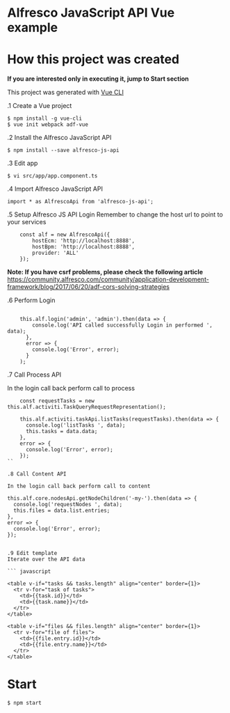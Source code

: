 # Alfresco JavaScript API Vue example

# How this project was created

**If you are interested only in executing it, jump to Start section**

This project was generated with [Vue CLI](https://github.com/vuejs/vue-cli)

.1 Create a Vue project

```
$ npm install -g vue-cli
$ vue init webpack adf-vue

```

.2 Install the Alfresco JavaScript API
```
$ npm install --save alfresco-js-api
```

.3 Edit app

```
$ vi src/app/app.component.ts
```

.4 Import Alfresco JavaScript API
```
import * as AlfrescoApi from 'alfresco-js-api';
```

.5 Setup Alfresco JS API Login
Remember to change the host url to point to your services

```
    const alf = new AlfrescoApi({
        hostEcm: 'http://localhost:8888',
        hostBpm: 'http://localhost:8888',
        provider: 'ALL'
    });
```

**Note: If you have csrf problems, please check the following article**
https://community.alfresco.com/community/application-development-framework/blog/2017/06/20/adf-cors-solving-strategies


.6 Perform Login
```

    this.alf.login('admin', 'admin').then(data => {
        console.log('API called successfully Login in performed ', data);
      },
      error => {
        console.log('Error', error);
      }
    );

```

.7 Call Process API

In the login call back perform call to process

```
    const requestTasks = new this.alf.activiti.TaskQueryRequestRepresentation();

    this.alf.activiti.taskApi.listTasks(requestTasks).then(data => {
      console.log('listTasks ', data);
      this.tasks = data.data;
    },
    error => {
      console.log('Error', error);
    });
``

.8 Call Content API

In the login call back perform call to content

```
    this.alf.core.nodesApi.getNodeChildren('-my-').then(data => {
      console.log('requestNodes ', data);
      this.files = data.list.entries;
    },
    error => {
      console.log('Error', error);
    });

```

.9 Edit template
Iterate over the API data

``` javascript

<table v-if="tasks && tasks.length" align="center" border={1}>
  <tr v-for="task of tasks">
    <td>{{task.id}}</td>
    <td>{{task.name}}</td>
  </tr>
</table>

<table v-if="files && files.length" align="center" border={1}>
  <tr v-for="file of files">
    <td>{{file.entry.id}}</td>
    <td>{{file.entry.name}}</td>
  </tr>
</table>

```

# Start

```
$ npm start
```
